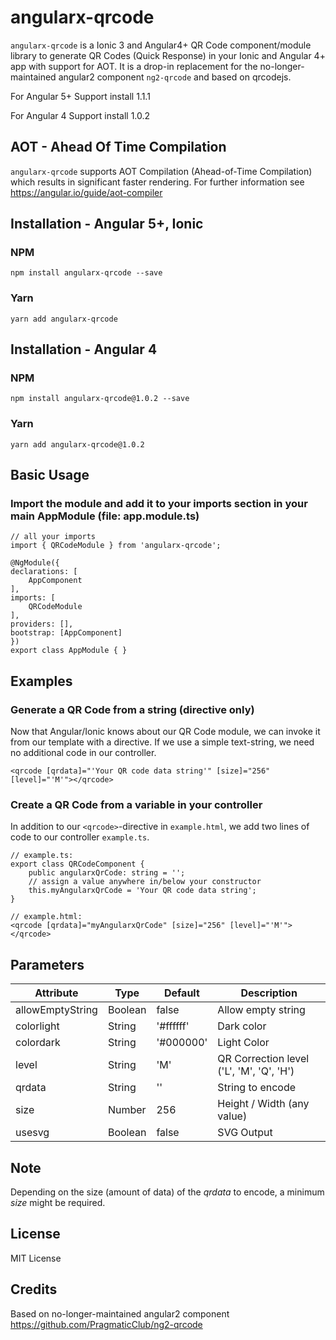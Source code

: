# angularx-qrcode
`angularx-qrcode` is a Ionic 3 and Angular4+ QR Code component/module library to generate QR Codes (Quick Response) in your Ionic and Angular 4+ app with support for AOT. It is a drop-in replacement for the no-longer-maintained angular2 component `ng2-qrcode` and based on qrcodejs.

For Angular 5+ Support install 1.1.1

For Angular 4 Support install 1.0.2

## AOT - Ahead Of Time Compilation
`angularx-qrcode` supports AOT Compilation (Ahead-of-Time Compilation) which results in significant faster rendering. For further information see https://angular.io/guide/aot-compiler

## Installation - Angular 5+, Ionic

### NPM

    npm install angularx-qrcode --save

### Yarn

    yarn add angularx-qrcode


## Installation - Angular 4

### NPM

    npm install angularx-qrcode@1.0.2 --save

### Yarn

    yarn add angularx-qrcode@1.0.2


## Basic Usage

### Import the module and add it to your imports section in your main AppModule (file: app.module.ts)

```
// all your imports
import { QRCodeModule } from 'angularx-qrcode';

@NgModule({
declarations: [
    AppComponent
],
imports: [
    QRCodeModule
],
providers: [],
bootstrap: [AppComponent]
})
export class AppModule { }
```

## Examples

### Generate a QR Code from a string (directive only)

Now that Angular/Ionic knows about our QR Code module,
we can invoke it from our template with a directive.
If we use a simple text-string, we need no additional
code in our controller.

```
<qrcode [qrdata]="'Your QR code data string'" [size]="256" [level]="'M'"></qrcode>
```

### Create a QR Code from a variable in your controller

In addition to our `<qrcode>`-directive in `example.html`,
we add two lines of code to our controller `example.ts`.

```
// example.ts:
export class QRCodeComponent {
    public angularxQrCode: string = '';
    // assign a value anywhere in/below your constructor
    this.myAngularxQrCode = 'Your QR code data string';
}

// example.html:
<qrcode [qrdata]="myAngularxQrCode" [size]="256" [level]="'M'"></qrcode>
```

## Parameters

| Attribute        | Type           | Default | Description  |
| ------------- |-------------| -----|------------|
| allowEmptyString      | Boolean | false     | Allow empty string |
| colorlight      | String | '#ffffff'     | Dark color |
| colordark      | String | '#000000'     | Light Color |
| level | String | 'M'    | QR Correction level ('L', 'M', 'Q', 'H') |
| qrdata      | String | '' | String to encode |
| size      | Number | 256     | Height / Width (any value) |
| usesvg      | Boolean | false     | SVG Output |

## Note
Depending on the size (amount of data) of the *qrdata* to encode, a minimum *size* might be required.

## License
MIT License

## Credits
Based on no-longer-maintained angular2 component https://github.com/PragmaticClub/ng2-qrcode
